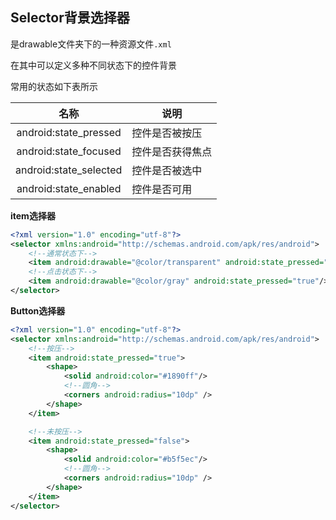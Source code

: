 ## Selector背景选择器

是drawable文件夹下的一种资源文件`.xml`

在其中可以定义多种不同状态下的控件背景

常用的状态如下表所示

|          名称          | 说明             |
| :--------------------: | ---------------- |
| android:state_pressed  | 控件是否被按压   |
| android:state_focused  | 控件是否获得焦点 |
| android:state_selected | 控件是否被选中   |
| android:state_enabled  | 控件是否可用     |

**item选择器**

```xml
<?xml version="1.0" encoding="utf-8"?>
<selector xmlns:android="http://schemas.android.com/apk/res/android">
    <!--通常状态下-->
    <item android:drawable="@color/transparent" android:state_pressed="false"/>
    <!--点击状态下-->
    <item android:drawable="@color/gray" android:state_pressed="true"/>
</selector>
```

**Button选择器**

```xml
<?xml version="1.0" encoding="utf-8"?>
<selector xmlns:android="http://schemas.android.com/apk/res/android">
    <!--按压-->
    <item android:state_pressed="true">
        <shape>
            <solid android:color="#1890ff"/>
            <!--圆角-->
            <corners android:radius="10dp" />
        </shape>
    </item>

    <!--未按压-->
    <item android:state_pressed="false">
        <shape>
            <solid android:color="#b5f5ec"/>
            <!--圆角-->
            <corners android:radius="10dp" />
        </shape>
    </item>
</selector>
```

